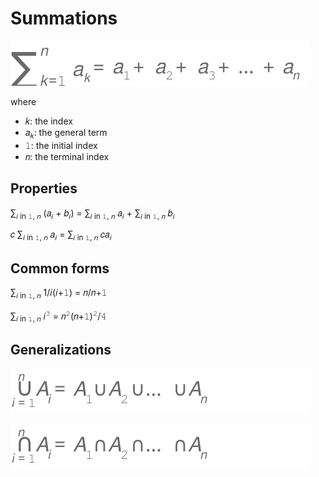 # Summations

![](img/summation.svg)

where

- &#x1D458;: the index
- &#x1D44E;<sub>&#x1D458;</sub>: the general term
- &#x1D7F7;: the initial index
- &#x1D45B;: the terminal index

## Properties

&#x2211;<sub>&#x1D456; in &#x1D7F7;, &#x1D45B;</sub> (&#x1D44E;<sub>&#x1D456;</sub> + &#x1D44F;<sub>&#x1D456;</sub>) = &#x2211;<sub>&#x1D456; in &#x1D7F7;, &#x1D45B;</sub> &#x1D44E;<sub>&#x1D456;</sub> + &#x2211;<sub>&#x1D456; in &#x1D7F7;, &#x1D45B;</sub> &#x1D44F;<sub>&#x1D456;</sub>

&#x1D450; &#x2211;<sub>&#x1D456; in &#x1D7F7;, &#x1D45B;</sub> &#x1D44E;<sub>&#x1D456;</sub> = &#x2211;<sub>&#x1D456; in &#x1D7F7;, &#x1D45B;</sub> &#x1D450;&#x1D44E;<sub>&#x1D456;</sub> 

## Common forms

&#x2211;<sub>&#x1D456; in &#x1D7F7;, &#x1D45B;</sub> 1/&#x1D456;(&#x1D456;+&#x1D7F7;) = &#x1D45B;/&#x1D45B;+&#x1D7F7;

&#x2211;<sub>&#x1D456; in &#x1D7F7;, &#x1D45B;</sub> &#x1D456;<sup>&#x1D7F9;</sup> = &#x1D45B;<sup>&#x1D7F8;</sup>(&#x1D45B;+&#x1D7F7;)<sup>&#x1D7F8;</sup>/&#x1D7FA;

## Generalizations

![](img/union-generalization.svg)

![](img/intersection-generalization.svg)